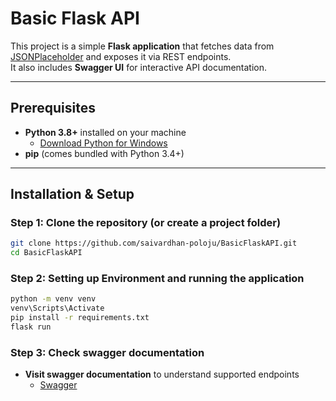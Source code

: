 # Basic Flask API

This project is a simple **Flask application** that fetches data from [JSONPlaceholder](https://jsonplaceholder.typicode.com) and exposes it via REST endpoints.  
It also includes **Swagger UI** for interactive API documentation.

---

## Prerequisites

- **Python 3.8+** installed on your machine  
  - [Download Python for Windows](https://www.python.org/downloads/windows/) 
- **pip** (comes bundled with Python 3.4+)

---

## Installation & Setup

### Step 1: Clone the repository (or create a project folder)
```bash
git clone https://github.com/saivardhan-poloju/BasicFlaskAPI.git
cd BasicFlaskAPI
```

### Step 2: Setting up Environment and running the application
```bash
python -m venv venv
venv\Scripts\Activate
pip install -r requirements.txt
flask run
```

### Step 3: Check swagger documentation
- **Visit swagger documentation** to understand supported endpoints
    - [Swagger](http://127.0.0.1:5000/apidocs/) 
